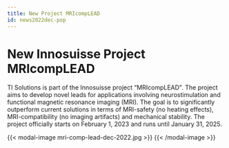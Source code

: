 ```yaml
---
title: New Project MRIcompLEAD
id: news2022dec-pop
---
```

# New Innosuisse Project MRIcompLEAD

TI Solutions is part of the Innosuisse project “MRIcompLEAD". The project aims to develop novel leads for applications involving neurostimulation and functional magnetic resonance imaging (MRI). The goal is to significantly outperform current solutions in terms of MRI-safety (no heating effects), MRI-compatibility (no imaging artifacts) and mechanical stability. The project officially starts on February 1, 2023 and runs until January 31, 2025.

{{< modal-image mri-comp-lead-dec-2022.jpg >}} {{< /modal-image >}}
